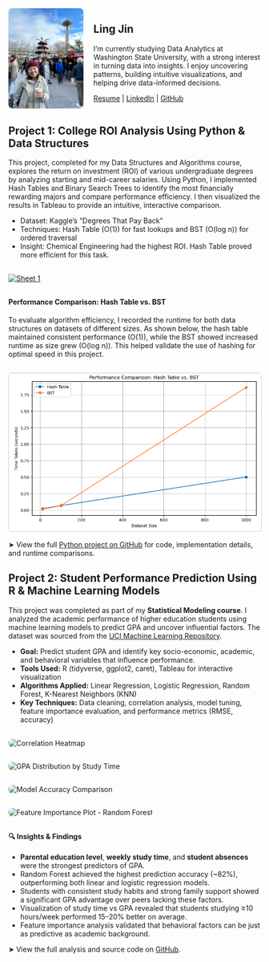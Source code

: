 <div style="display: flex; align-items: flex-start; gap: 20px; margin-bottom: 30px;">
  <img src="IMG_2022.png" alt="Ling Jin" style="width: 160px; height: 200px; object-fit: cover; border-radius: 8px;" />
  <div>
    <h2>Ling Jin</h2>
    <p>
      I’m currently studying Data Analytics at Washington State University, with a strong interest in turning data into insights. I enjoy uncovering patterns, building intuitive visualizations, and helping drive data-informed decisions.
    </p>
    <p style="margin-top: 10px;">
      <a href="Resume.pdf" target="_blank">Resume</a> |
      <a href="https://www.linkedin.com/in/lingjin0913/" target="_blank">LinkedIn</a> |
      <a href="https://github.com/lingjin0725" target="_blank">GitHub</a>
    </p>
  </div>
</div>





<h2 id="project1">Project 1: College ROI Analysis Using Python & Data Structures</h2>
<p>
  This project, completed for my Data Structures and Algorithms course, explores the return on investment (ROI) of various undergraduate degrees by analyzing starting and mid-career salaries. Using Python, I implemented Hash Tables and Binary Search Trees to identify the most financially rewarding majors and compare performance efficiency. I then visualized the results in Tableau to provide an intuitive, interactive comparison.
</p>

<ul>
  <li>Dataset: Kaggle’s “Degrees That Pay Back”</li>
  <li>Techniques: Hash Table (O(1)) for fast lookups and BST (O(log n)) for ordered traversal</li>
  <li>Insight: Chemical Engineering had the highest ROI. Hash Table proved more efficient for this task.</li>
</ul>

<!-- Tableau Visualization Embed -->
<div class='tableauPlaceholder' id='viz1743628775909' style='position: relative; margin: 30px 0;'>
  <noscript>
    <a href='#'>
      <img alt='Sheet 1 ' src='https://public.tableau.com/static/images/De/DegreePaybackComparisonStartingvsMid-CareerSalary/Sheet1/1_rss.png' style='border: none' />
    </a>
  </noscript>
  <object class='tableauViz' style='display:none;'>
    <param name='host_url' value='https%3A%2F%2Fpublic.tableau.com%2F' />
    <param name='embed_code_version' value='3' />
    <param name='site_root' value='' />
    <param name='name' value='DegreePaybackComparisonStartingvsMid-CareerSalary/Sheet1' />
    <param name='tabs' value='no' />
    <param name='toolbar' value='yes' />
    <param name='static_image' value='https://public.tableau.com/static/images/De/DegreePaybackComparisonStartingvsMid-CareerSalary/Sheet1/1.png' />
    <param name='animate_transition' value='yes' />
    <param name='display_static_image' value='yes' />
    <param name='display_spinner' value='yes' />
    <param name='display_overlay' value='yes' />
    <param name='display_count' value='yes' />
    <param name='language' value='en-US' />
    <param name='filter' value='publish=yes' />
  </object>
</div>
<script type='text/javascript'>
  var divElement = document.getElementById('viz1743628775909');
  var vizElement = divElement.getElementsByTagName('object')[0];
  vizElement.style.width = '100%';
  vizElement.style.height = (divElement.offsetWidth * 0.75) + 'px';
  var scriptElement = document.createElement('script');
  scriptElement.src = 'https://public.tableau.com/javascripts/api/viz_v1.js';
  vizElement.parentNode.insertBefore(scriptElement, vizElement);
</script>

<!-- Performance Comparison Chart -->
<h4>Performance Comparison: Hash Table vs. BST</h4>
<p>
  To evaluate algorithm efficiency, I recorded the runtime for both data structures on datasets of different sizes. As shown below, the hash table maintained consistent performance (O(1)), while the BST showed increased runtime as size grew (O(log n)). This helped validate the use of hashing for optimal speed in this project.
</p>

<img src="performance_chart.png" 
     alt="Performance Comparison: Hash Table vs. BST" 
     style="max-width: 100%; height: auto; border: 1px solid #ccc; border-radius: 6px; margin-top: 15px;" />

<p>
  ➤ View the full <a href="https://github.com/lingjin0725/Python" target="_blank">Python project on GitHub</a> for code, implementation details, and runtime comparisons.
</p>









<h2 id="project2">Project 2: Student Performance Prediction Using R & Machine Learning Models</h2>

<p>
  This project was completed as part of my <strong>Statistical Modeling course</strong>. I analyzed the academic performance of higher education students using machine learning models to predict GPA and uncover influential factors. The dataset was sourced from the <a href="https://archive.ics.uci.edu/dataset/856/higher+education+students+performance+evaluation" target="_blank">UCI Machine Learning Repository</a>.
</p>

<ul>
  <li><strong>Goal:</strong> Predict student GPA and identify key socio-economic, academic, and behavioral variables that influence performance.</li>
  <li><strong>Tools Used:</strong> R (tidyverse, ggplot2, caret), Tableau for interactive visualization</li>
  <li><strong>Algorithms Applied:</strong> Linear Regression, Logistic Regression, Random Forest, K-Nearest Neighbors (KNN)</li>
  <li><strong>Key Techniques:</strong> Data cleaning, correlation analysis, model tuning, feature importance evaluation, and performance metrics (RMSE, accuracy)</li>
</ul>

<div style="margin: 30px 0;">
  <img src="https://github.com/user-attachments/assets/5a9c7d91-5b41-406e-a1f1-11961732b75f" 
       alt="Correlation Heatmap" 
       style="max-width: 100%; border-radius: 8px; margin-bottom: 15px;" />

  <img src="https://github.com/user-attachments/assets/abf7c6f3-1d8e-4fd0-bedf-fb4af7a9d071" 
       alt="GPA Distribution by Study Time" 
       style="max-width: 100%; border-radius: 8px; margin-bottom: 15px;" />

  <img src="https://github.com/user-attachments/assets/87f405a2-73d6-4e67-9679-cc1b84545c2e" 
       alt="Model Accuracy Comparison" 
       style="max-width: 100%; border-radius: 8px; margin-bottom: 15px;" />

  <img src="https://github.com/user-attachments/assets/cd9979e2-624d-432c-a26a-b057f53472db" 
       alt="Feature Importance Plot - Random Forest" 
       style="max-width: 100%; border-radius: 8px;" />
</div>

<h4>🔍 Insights & Findings</h4>
<ul>
  <li><strong>Parental education level</strong>, <strong>weekly study time</strong>, and <strong>student absences</strong> were the strongest predictors of GPA.</li>
  <li>Random Forest achieved the highest prediction accuracy (~82%), outperforming both linear and logistic regression models.</li>
  <li>Students with consistent study habits and strong family support showed a significant GPA advantage over peers lacking these factors.</li>
  <li>Visualization of study time vs GPA revealed that students studying ≥10 hours/week performed 15–20% better on average.</li>
  <li>Feature importance analysis validated that behavioral factors can be just as predictive as academic background.</li>
</ul>

<p>
  ➤ View the full analysis and source code on <a href="https://github.com/lingjin0725/R" target="_blank">GitHub</a>.
</p>







